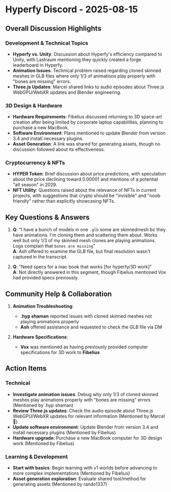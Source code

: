 # Hyperfy Discord - 2025-08-15

## Overall Discussion Highlights

### Development & Technical Topics
- **Hyperfy vs. Unity**: Discussion about Hyperfy's efficiency compared to Unity, with Lastraum mentioning they quickly created a forge leaderboard in Hyperfy.
- **Animation Issues**: Technical problem raised regarding cloned skinned meshes in GLB files where only 1/3 of animations play properly with "bones are missing" errors.
- **Three.js Updates**: Marcel shared links to audio episodes about Three.js WebGPU/WebXR updates and Blender engineering.

### 3D Design & Hardware
- **Hardware Requirements**: Fibelius discussed returning to 3D space-art creation after being limited by corporate laptop capabilities, planning to purchase a new MacBook.
- **Software Environment**: Plans mentioned to update Blender from version 3.4 and install necessary plugins.
- **Asset Generation**: A link was shared for generating assets, though no discussion followed about its effectiveness.

### Cryptocurrency & NFTs
- **HYPER Token**: Brief discussion about price predictions, with speculation about the price declining toward 0.00001 and mentions of a potential "alt season" in 2029.
- **NFT Utility**: Questions raised about the relevance of NFTs in current projects, with suggestions that crypto should be "invisible" and "noob friendly" rather than explicitly showcasing NFTs.

## Key Questions & Answers

1. **Q**: "I have a bunch of models in one `.glb` some are skinnedmesh bc they have animations. I'm cloning them and scattering them about. Works well but only 1/3 of my skinned mesh clones are playing animations. Logs complain that `bones are missing`"  
   **A**: Ash offered to examine the GLB file, but final resolution wasn't captured in the transcript.

2. **Q**: "Need specs for a mac book that works [for hyperfy/3D work]"  
   **A**: Not directly answered in this segment, though Fibelius mentioned Vox had provided specs previously.

## Community Help & Collaboration

1. **Animation Troubleshooting**:
   - **.hyp shaman** reported issues with cloned skinned meshes not playing animations properly
   - **Ash** offered assistance and requested to check the GLB file via DM

2. **Hardware Specifications**:
   - **Vox** was mentioned as having previously provided computer specifications for 3D work to **Fibelius**

## Action Items

### Technical
- **Investigate animation issues**: Debug why only 1/3 of cloned skinned meshes play animations properly with "bones are missing" errors (Mentioned by .hyp shaman)
- **Review Three.js updates**: Check the audio episode about Three.js WebGPU/WebXR updates for relevant information (Mentioned by Marcel 🌵)
- **Update software environment**: Update Blender from version 3.4 and install necessary plugins (Mentioned by Fibelius)
- **Hardware upgrade**: Purchase a new MacBook computer for 3D design work (Mentioned by Fibelius)

### Learning & Development
- **Start with basics**: Begin learning with v1 worlds before advancing to more complex implementations (Mentioned by Fibelius)
- **Asset generation exploration**: Evaluate shared tool/method for generating assets (Mentioned by rando1337)